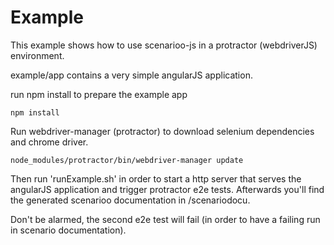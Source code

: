 # Example

This example shows how to use scenarioo-js in a protractor (webdriverJS) environment.

example/app contains a very simple angularJS application.

run npm install to prepare the example app

```
npm install
```

Run webdriver-manager (protractor) to download selenium dependencies and chrome driver.

```
node_modules/protractor/bin/webdriver-manager update
```

Then run 'runExample.sh' in order to start a http server that serves the angularJS application and trigger protractor e2e tests.
Afterwards you'll find the generated scenarioo documentation in /scenariodocu.

Don't be alarmed, the second e2e test will fail (in order to have a failing run in scenario documentation).
